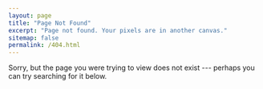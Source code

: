 ```yaml
---
layout: page
title: "Page Not Found"
excerpt: "Page not found. Your pixels are in another canvas."
sitemap: false
permalink: /404.html
---
```


Sorry, but the page you were trying to view does not exist --- perhaps you can try searching for it below.

<script type="text/javascript">
  var GOOG_FIXURL_LANG = 'en';
  var GOOG_FIXURL_SITE = ''
</script>
<script type="text/javascript"
  src="//linkhelp.clients.google.com/tbproxy/lh/wm/fixurl.js">
</script>
